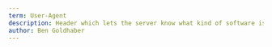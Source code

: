 ```yaml
---
term: User-Agent
description: Header which lets the server know what kind of software is making the request.
author: Ben Goldhaber
---
```


